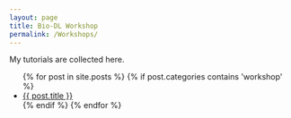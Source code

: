 ```yaml
---
layout: page
title: Bio-DL Workshop
permalink: /Workshops/
---
```


My tutorials are collected here.

<ul>
  {% for post in site.posts %}
    {% if post.categories contains 'workshop' %}
      <li>
        <a href="{{ post.url }}">{{ post.title }}</a>
      </li>
    {% endif %}
  {% endfor %}
</ul>